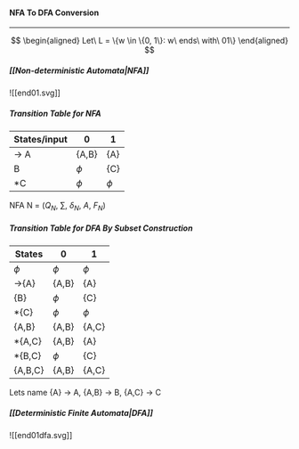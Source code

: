 #### NFA To DFA Conversion
---
$$
\begin{aligned}
Let\ L = \{w \in \{0, 1\}: w\ ends\ with\ 01\}
\end{aligned}
$$

##### [[Non-deterministic Automata|NFA]]

![[end01.svg]]
##### Transition Table for NFA

States/input | 0 | 1 
---| ---| --- 
-> A | {A,B}| {A}
B| $\phi$ | {C}
\*C | $\phi$ | $\phi$

NFA N = ($Q_N$, $\sum$, $\delta_N$, $A$, $F_N$)


##### Transition Table for DFA By Subset Construction
States | 0 | 1
---| --- | ---
 $\phi$ | $\phi$ | $\phi$
 ->{A} | {A,B} | {A}
 {B} | $\phi$| {C}
 \*{C} | $\phi$ | $\phi$
 {A,B} | {A,B} | {A,C}
 \*{A,C} | {A,B} | {A}
 \*{B,C} | $\phi$ | {C}
 {A,B,C} | {A,B} | {A,C} 

Lets name {A} -> A,
{A,B} -> B,
{A,C} -> C

##### [[Deterministic Finite Automata|DFA]]
![[end01dfa.svg]]
